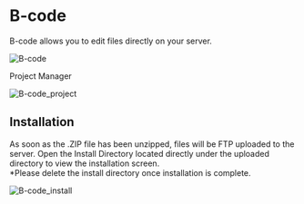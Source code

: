 # B-code
B-code allows you to edit files directly on your server.

![B-code](https://user-images.githubusercontent.com/10171284/63216632-0fae6d00-c173-11e9-8252-91cd5bcafe0e.png)

Project Manager

![B-code_project](https://user-images.githubusercontent.com/10171284/63217006-759df300-c179-11e9-9e11-101edb52694b.png)


## Installation

As soon as the .ZIP file has been unzipped, files will be FTP uploaded to the server. Open the Install Directory located directly under the uploaded directory to view the installation screen.  
*Please delete the install directory once installation is complete.

![B-code_install](https://user-images.githubusercontent.com/10171284/63216922-391dc780-c178-11e9-8b22-74d80fe9b977.png)

